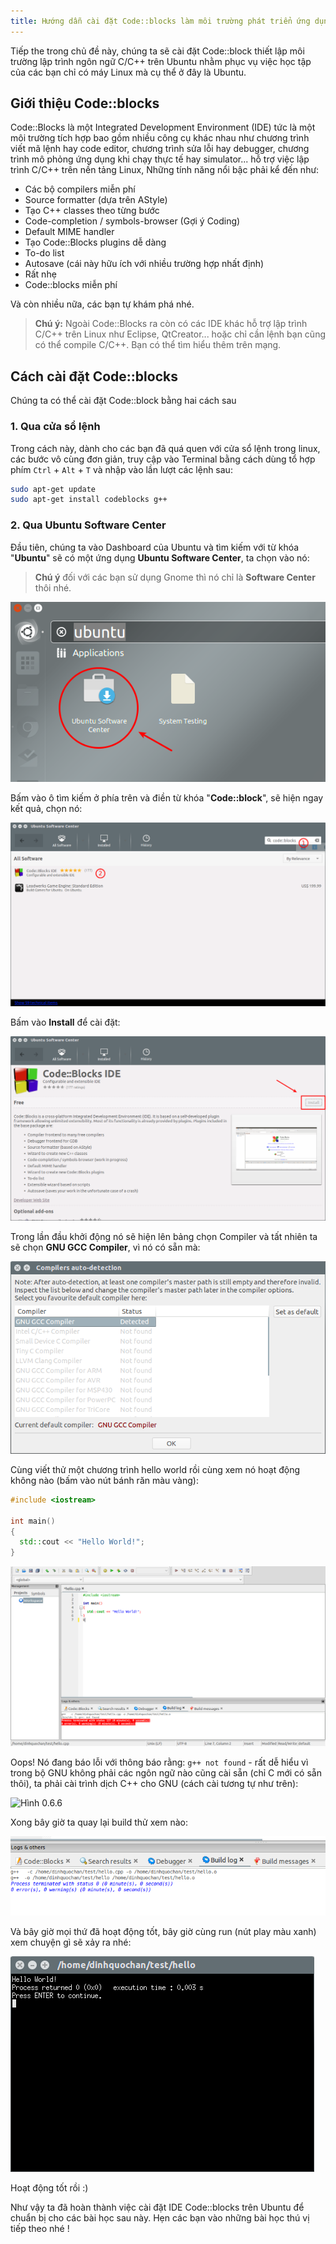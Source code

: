 ```yaml
---
title: Hướng dẫn cài đặt Code::blocks làm môi trường phát triển ứng dụng trên Ubuntu
---
```


Tiếp the trong chủ đề này, chúng ta sẽ cài đặt Code::block thiết lập môi
trường lập trình ngôn ngữ C/C++ trên Ubuntu nhằm phục vụ việc học tập của các
bạn chỉ  có máy Linux mà cụ thể ở đây là Ubuntu.

## Giới thiệu Code::blocks

Code::Blocks là một Integrated Development Environment (IDE) tức là một môi
trường tích hợp bao gồm nhiều công cụ khác nhau như chương trình viết mã
lệnh hay code editor, chương trình sửa lỗi hay debugger, chương trình mô phỏng
ứng dụng khi chạy thực tế hay simulator... hỗ trợ việc lập trình C/C++ trên
nền tảng Linux, Những tính năng nổi bậc phải kể đến như:

* Các bộ compilers miễn phí
* Source formatter (dựa trên AStyle)
* Tạo C++ classes theo từng bước
* Code-completion / symbols-browser (Gợi ý Coding)
* Default MIME handler
* Tạo Code::Blocks plugins dễ dàng
* To-do list
* Autosave (cái này hữu ích với nhiều trường hợp nhất định)
* Rất nhẹ
* Code::blocks miễn phí

Và còn nhiều nữa, các bạn tự khám phá nhé.

> **Chú ý:** Ngoài Code::Blocks ra còn có các IDE khác hỗ trợ lập trình C/C++
trên Linux như Eclipse, QtCreator... hoặc chỉ cần lệnh bạn cũng có thể compile
C/C++. Bạn có thể tìm hiểu thêm trên mạng.

## Cách cài đặt Code::blocks

Chúng ta có thể cài đặt Code::block bằng hai cách sau

### 1. Qua cửa sổ lệnh

Trong cách này, dành cho các bạn đã quá quen với cửa sổ lệnh trong linux,
các bước vô cùng đơn giản, truy cập vào Terminal bằng cách dùng tổ hợp phím
`Ctrl` + `Alt` + `T` và nhập vào lần lượt các lệnh sau:

```bash
sudo apt-get update
sudo apt-get install codeblocks g++
```

### 2. Qua Ubuntu Software Center

Đầu tiên, chúng ta vào Dashboard của Ubuntu và tìm kiếm với từ khóa
"**Ubuntu**" sẽ có một ứng dụng **Ubuntu Software Center**, ta chọn vào nó:

> **Chú ý** đối  với các bạn sử dụng Gnome thì nó chỉ là **Software Center** thôi nhé.

![Hình 0.6.1](./codeblock-001.png)

Bấm vào ô tìm kiếm ở phía trên và điền từ khóa "**Code::block**", sẽ hiện ngay kết quả, chọn nó:

![Hình 0.6.2](./codeblock-002.png)

Bấm vào **Install** để cài đặt:

![Hình 0.6.3](./codeblock-003.png)

Trong lần đầu khởi động nó sẽ hiện lên bảng chọn Compiler và tất nhiên ta sẽ chọn **GNU GCC Compiler**, vì nó có sẵn mà:

![Hình 0.6.4](./codeblock-004.png)

Cùng viết thử một chương trình hello world rồi cùng xem nó hoạt động không nào (bấm vào nút bánh răn màu vàng):

```cpp
#include <iostream>

int main()
{
  std::cout << "Hello World!";
}
```

![Hình 0.6.5](./codeblock-005.png)

Oops! Nó đang báo lỗi với thông báo rằng: `g++ not found` - rất dễ hiểu vì trong bộ GNU không phải các ngôn ngữ nào cũng cài sẵn (chỉ C mới có sẵn thôi), ta phải cài trình dịch C++ cho GNU (cách cài tương tự như trên):

![Hình 0.6.6](./codeblocks-006.png)

Xong bây giờ ta quay lại build thử xem nào:

![Hình 0.6.7](./codeblock-007.png)

Và bây giờ mọi thứ đã hoạt động tốt, bây giờ cùng run (nút play màu xanh) xem chuyện gì sẽ xảy ra nhé:

![Hình 0.6.8](./codeblock-008.png)

Hoạt động tốt rồi :)

Như vậy ta đã hoàn thành việc cài đặt IDE Code::blocks trên Ubuntu để chuẩn bị cho các bài học sau này.
Hẹn các bạn vào những bài học thú vị tiếp theo nhé !
